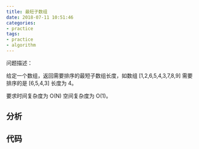 ```yaml
---
title: 最短子数组
date: 2018-07-11 10:51:46
categories:
- practice
tags:
- practice
- algorithm
---
```

问题描述：

给定一个数组，返回需要排序的最短子数组长度，如数组 [1,2,6,5,4,3,7,8,9] 需要排序的是 [6,5,4,3] 长度为 4。

要求时间复杂度为 O(N) 空间复杂度为 O(1)。

<!-- more -->

## 分析

## 代码

```python



```
